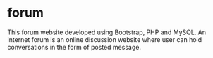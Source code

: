 # forum
This forum website developed using Bootstrap, PHP and MySQL.
An internet forum is an online discussion website where user can hold conversations in the form of posted message.
